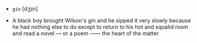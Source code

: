 - `gin` [dʒɪn]



-  A black boy brought Wilson's gin and he sipped it very slowly because he had nothing else to do except to return to his hot and squalid room and read a novel — or a poem —— the heart of the matter
